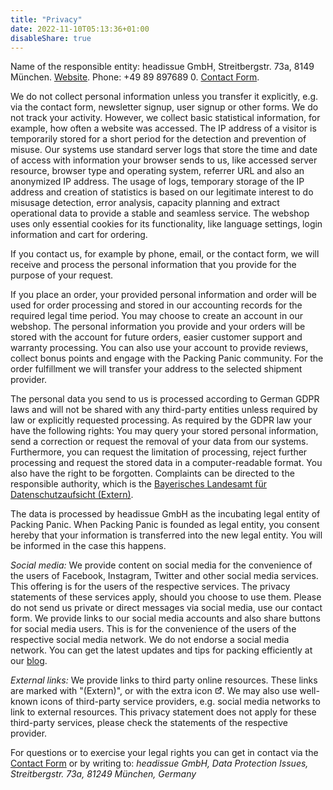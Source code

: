 ```yaml
---
title: "Privacy"
date: 2022-11-10T05:13:36+01:00
disableShare: true
---
```


Name of the responsible entity: headissue GmbH, Streitbergstr. 73a, 8149 München. [Website](https://www.headissue.com). Phone: +49 89 897689 0. [Contact Form](https://www.headissue.com/contact.html).

We do not collect personal information unless you transfer it explicitly, e.g. via the contact form, newsletter signup, user signup or other forms. We do not track your activity. However, we collect basic statistical information, for example, how often a website was accessed. The IP address of a visitor is temporarily stored for a short period for the detection and prevention of misuse. Our systems use standard server logs that store the time and date of access with information your browser sends to us, like accessed server resource, browser type and operating system, referrer URL and also an anonymized IP address. The usage of logs, temporary storage of the IP address and creation of statistics is based on our legitimate interest to do misusage detection, error analysis, capacity planning and extract operational data to provide a stable and seamless service. The webshop uses only essential cookies for its functionality, like language settings, login information and cart for ordering.

If you contact us, for example by phone, email, or the contact form, we will receive and process the personal information that you provide for the purpose of your request.

If you place an order, your provided personal information and order will be used for order processing and stored in our accounting records for the required legal time period. You may choose to create an account in our webshop. The personal information you provide and your orders will be stored with the account for future orders, easier customer support and warranty processing. You can also use your account to provide reviews, collect bonus points and engage with the Packing Panic community. For the order fulfillment we will transfer your address to the selected shipment provider.

The personal data you send to us is processed according to German GDPR laws and will not be shared with any third-party entities unless required by law or explicitly requested processing. As required by the GDPR law your have the following rights: You may query your stored personal information, send a correction or request the removal of your data from our systems. Furthermore, you can request the limitation of processing, reject further processing and request the stored data in a computer-readable format. You also have the right to be forgotten. Complaints can be directed to the responsible authority, which is the [Bayerisches Landesamt für Datenschutzaufsicht (Extern)](https://lda.bayern.de).

The data is processed by headissue GmbH as the incubating legal entity of Packing Panic. When Packing Panic is founded as legal entity, you consent hereby that your information is transferred into the new legal entity. You will be informed in the case this happens.

*Social media:* We provide content on social media for the convenience of the users of Facebook, Instagram, Twitter and other social media services. This offering is for the users of the respective services. The privacy statements of these services apply, should you choose to use them. Please do not send us private or direct messages via social media, use our contact form. We provide links to our social media accounts and also share buttons for social media users. This is for the convenience of the users of the respective social media network. We do not endorse a social media network. You can get the latest updates and tips for packing efficiently at our [blog](https://blog.packingpanic.com).

*External links:* We provide links to third party online resources. These links are marked with "(Extern)", or with the extra icon
<svg fill="none" shape-rendering="geometricPrecision" stroke="currentColor" stroke-linecap="round" stroke-linejoin="round" stroke-width="2.5" viewBox="0 0 24 24" height="12" width="12">
    <path d="M18 13v6a2 2 0 01-2 2H5a2 2 0 01-2-2V8a2 2 0 012-2h6"></path>
    <path d="M15 3h6v6"></path>
    <path d="M10 14L21 3"></path>
</svg>. We may also use well-known icons of third-party service providers, e.g. social media networks to link to external resources. This privacy statement does not apply for these third-party services, please check the statements of the respective provider.

For questions or to exercise your legal rights you can get in contact via the [Contact Form](https://www.headissue.com/contact.html) or by writing to: _headissue GmbH, Data Protection Issues, Streitbergstr. 73a, 81249 München, Germany_
